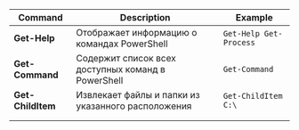 | Command            | Description                                         | Example                  |
|--------------------|-----------------------------------------------------|--------------------------|
| **Get-Help**       | Отображает информацию о командах PowerShell         | `Get-Help Get-Process`   |
| **Get-Command**    | Содержит список всех доступных команд в PowerShell  | `Get-Command`            |
| **Get-ChildItem**  | Извлекает файлы и папки из указанного расположения  | `Get-ChildItem C:\ `     |
|     |        |          |
|     |        |          |
